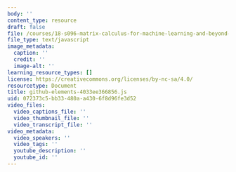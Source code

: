 ```yaml
---
body: ''
content_type: resource
draft: false
file: /courses/18-s096-matrix-calculus-for-machine-learning-and-beyond-january-iap-2022/github-elements-4033ee366856.js
file_type: text/javascript
image_metadata:
  caption: ''
  credit: ''
  image-alt: ''
learning_resource_types: []
license: https://creativecommons.org/licenses/by-nc-sa/4.0/
resourcetype: Document
title: github-elements-4033ee366856.js
uid: 072373c5-bb33-480a-a430-6f8d96fe3d52
video_files:
  video_captions_file: ''
  video_thumbnail_file: ''
  video_transcript_file: ''
video_metadata:
  video_speakers: ''
  video_tags: ''
  youtube_description: ''
  youtube_id: ''
---
```

